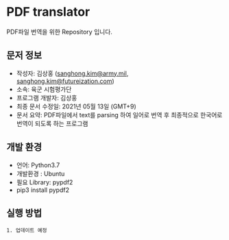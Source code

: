# PDF translator
PDF파일 번역을 위한 Repository 입니다.

## 문저 정보
* 작성자: 김상홍 (sanghong.kim@army.mil, sanghong.kim@futureization.com)
* 소속: 육군 시험평가단
* 프로그램 개발자: 김상홍
* 최종 문서 수정일: 2021년 05월 13일 (GMT+9)
* 문서 요약: PDF파일에서 text를 parsing 하여 일어로 번역 후 최종적으로 한국어로 번역이 되도록 하는 프로그램

## 개발 환경
* 언어: Python3.7
* 개발환경 : Ubuntu
* 필요 Library: pypdf2
* pip3 install pypdf2

## 실행 방법
```
1. 업데이트 예정
```
